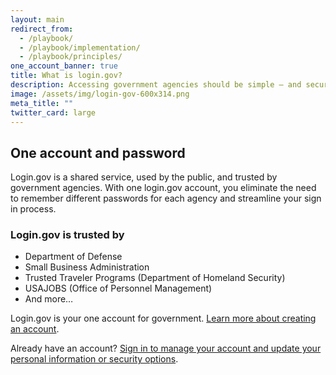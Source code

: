 ```yaml
---
layout: main
redirect_from:
  - /playbook/
  - /playbook/implementation/
  - /playbook/principles/
one_account_banner: true
title: What is login.gov?
description: Accessing government agencies should be simple — and secure.
image: /assets/img/login-gov-600x314.png
meta_title: ""
twitter_card: large
---
```

## One account and password

Login.gov is a shared service, used by the public, and trusted by government agencies. With one login.gov account, you eliminate the need to remember different passwords for each agency and streamline your sign in process.

### Login.gov is trusted by

* Department of Defense
* Small Business Administration
* Trusted Traveler Programs (Department of Homeland Security)
* USAJOBS (Office of Personnel Management)
* And more…

Login.gov is your one account for government. [Learn more about creating an account](https://login.gov/create-an-account/).

Already have an account? [Sign in to manage your account and update your personal information or security options](https://secure.login.gov/).